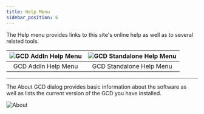 ```yaml
---
title: Help Menu
sidebar_position: 6
---
```


The Help menu provides links to this site's online help as well as to several related tools.


<div align="center">

| ![GCD AddIn Help Menu](/img/CommandRefs/04_Help/addin-help-menu.png) | ![GCD Standalone Help Menu](/img/CommandRefs/04_Help/standalone-help-menu.png) |
|:--:|:--:|
| GCD AddIn Help Menu | GCD Standalone Help Menu |

</div>

---

The About GCD dialog provides basic information about the software as well as lists the current version of the GCD you have installed.

![About](/img/about.png)
